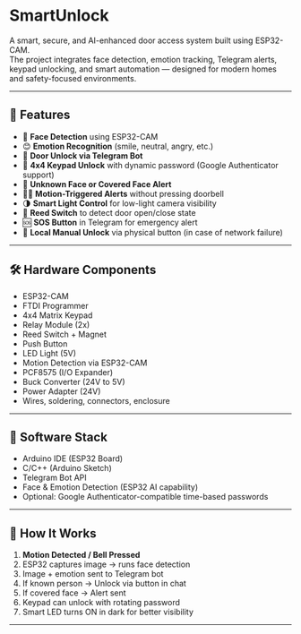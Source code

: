 # SmartUnlock

A smart, secure, and AI-enhanced door access system built using ESP32-CAM.  
The project integrates face detection, emotion tracking, Telegram alerts, keypad unlocking, and smart automation — designed for modern homes and safety-focused environments.

---

## 🔧 Features

- 📸 **Face Detection** using ESP32-CAM
- 😊 **Emotion Recognition** (smile, neutral, angry, etc.)
- 🚪 **Door Unlock via Telegram Bot**
- 🔢 **4x4 Keypad Unlock** with dynamic password (Google Authenticator support)
- 🚨 **Unknown Face or Covered Face Alert**
- 🚶‍♂️ **Motion-Triggered Alerts** without pressing doorbell
- 🌗 **Smart Light Control** for low-light camera visibility
- 🧲 **Reed Switch** to detect door open/close state
- 🆘 **SOS Button** in Telegram for emergency alert
- 🔐 **Local Manual Unlock** via physical button (in case of network failure)

---

## 🛠️ Hardware Components

- ESP32-CAM
- FTDI Programmer
- 4x4 Matrix Keypad
- Relay Module (2x)
- Reed Switch + Magnet
- Push Button
- LED Light (5V)
- Motion Detection via ESP32-CAM
- PCF8575 (I/O Expander)
- Buck Converter (24V to 5V)
- Power Adapter (24V)
- Wires, soldering, connectors, enclosure

---

## 🧠 Software Stack

- Arduino IDE (ESP32 Board)
- C/C++ (Arduino Sketch)
- Telegram Bot API
- Face & Emotion Detection (ESP32 AI capability)
- Optional: Google Authenticator-compatible time-based passwords

---

## 📲 How It Works

1. **Motion Detected / Bell Pressed**
2. ESP32 captures image → runs face detection
3. Image + emotion sent to Telegram bot
4. If known person → Unlock via button in chat
5. If covered face → Alert sent
6. Keypad can unlock with rotating password
7. Smart LED turns ON in dark for better visibility

---

